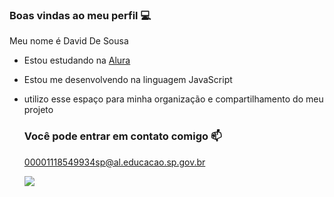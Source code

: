 ### Boas vindas ao meu perfil 💻

Meu nome é David De Sousa 

- Estou estudando na [Alura](https://www.alura.com.br)
- Estou me desenvolvendo na linguagem JavaScript
- utilizo esse espaço para minha organização e compartilhamento do meu projeto

  ### Você pode entrar em contato comigo 📫

  00001118549934sp@al.educacao.sp.gov.br


  ![](https://media1.tenor.com/m/_iheVyzHcTgAAAAC/bandeira-do-s%C3%A3o-paulo-s%C3%A3o-paulo-fc.gif)
